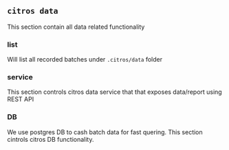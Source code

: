 ## `citros data`

This section contain all data related functionality

### list
Will list all recorded batches under `.citros/data` folder

### service 
This section controls citros data service that that exposes data/report using REST API

### DB
We use postgres DB to cash batch data for fast quering. This section cintrols citros DB functionality. 
